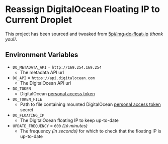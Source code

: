 # Reassign DigitalOcean Floating IP to Current Droplet

This project has been sourced and tweaked from [5pi/img-do-float-ip](https://github.com/5pi/img-do-float-ip) _(thank you!)_.

## Environment Variables

-   `DO_METADATA_API` = `http://169.254.169.254`
    -   The metadata API url
-   `DO_API` = `https://api.digitalocean.com`
    -   The DigitalOcean API url
-   `DO_TOKEN`
    -   DigitalOcean [personal access token](https://docs.digitalocean.com/reference/api/create-personal-access-token/)
-   `DO_TOKEN_FILE`
    -   Path to file containing mounted DigitalOcean [personal access token](https://docs.digitalocean.com/reference/api/create-personal-access-token/) secret
-   `DO_FLOATING_IP`
    -   The DigitalOcean floating IP to keep up-to-date
-   `UPDATE_FREQUENCY` = `600` _(`10` minutes)_
    -   The frequency _(in seconds)_ for which to check that the floating IP is up-to-date
